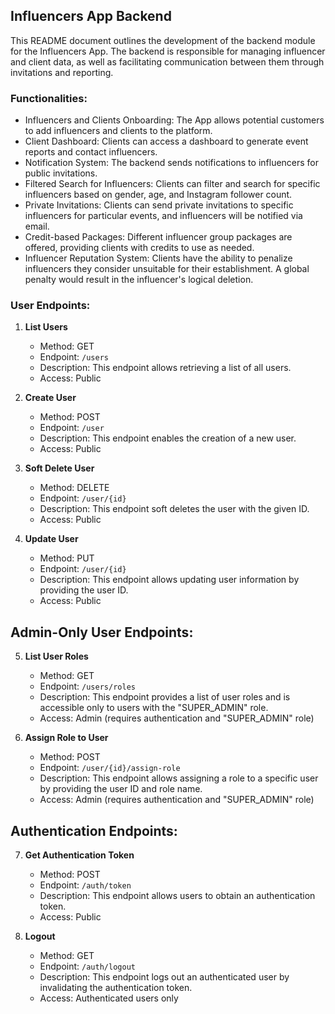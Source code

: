 ## Influencers App Backend

This README document outlines the development of the backend module for the Influencers App. The backend is responsible for managing influencer and client data, as well as facilitating communication between them through invitations and reporting.

### Functionalities:

- Influencers and Clients Onboarding: The App allows potential customers to add influencers and clients to the platform.
- Client Dashboard: Clients can access a dashboard to generate event reports and contact influencers.
- Notification System: The backend sends notifications to influencers for public invitations.
- Filtered Search for Influencers: Clients can filter and search for specific influencers based on gender, age, and Instagram follower count.
- Private Invitations: Clients can send private invitations to specific influencers for particular events, and influencers will be notified via email.
- Credit-based Packages: Different influencer group packages are offered, providing clients with credits to use as needed.
- Influencer Reputation System: Clients have the ability to penalize influencers they consider unsuitable for their establishment. A global penalty would result in the influencer's logical deletion.

### User Endpoints:
1. **List Users**
   - Method: GET
   - Endpoint: `/users`
   - Description: This endpoint allows retrieving a list of all users.
   - Access: Public

2. **Create User**
   - Method: POST
   - Endpoint: `/user`
   - Description: This endpoint enables the creation of a new user.
   - Access: Public

3. **Soft Delete User**
   - Method: DELETE
   - Endpoint: `/user/{id}`
   - Description: This endpoint soft deletes the user with the given ID.
   - Access: Public

4. **Update User**
   - Method: PUT
   - Endpoint: `/user/{id}`
   - Description: This endpoint allows updating user information by providing the user ID.
   - Access: Public

## Admin-Only User Endpoints:

5. **List User Roles**
   - Method: GET
   - Endpoint: `/users/roles`
   - Description: This endpoint provides a list of user roles and is accessible only to users with the "SUPER_ADMIN" role.
   - Access: Admin (requires authentication and "SUPER_ADMIN" role)

6. **Assign Role to User**
   - Method: POST
   - Endpoint: `/user/{id}/assign-role`
   - Description: This endpoint allows assigning a role to a specific user by providing the user ID and role name.
   - Access: Admin (requires authentication and "SUPER_ADMIN" role)

## Authentication Endpoints:

7. **Get Authentication Token**
   - Method: POST
   - Endpoint: `/auth/token`
   - Description: This endpoint allows users to obtain an authentication token.
   - Access: Public

8. **Logout**
   - Method: GET
   - Endpoint: `/auth/logout`
   - Description: This endpoint logs out an authenticated user by invalidating the authentication token.
   - Access: Authenticated users only